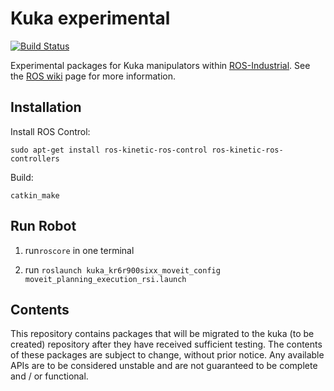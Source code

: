 # Kuka experimental

[![Build Status](http://build.ros.org/job/Idev__kuka_experimental__ubuntu_trusty_amd64/badge/icon)](http://build.ros.org/job/Idev__kuka_experimental__ubuntu_trusty_amd64)

Experimental packages for Kuka manipulators within [ROS-Industrial][].
See the [ROS wiki][] page for more information.

## Installation
Install ROS Control:

`sudo apt-get install ros-kinetic-ros-control ros-kinetic-ros-controllers`

Build:

`catkin_make`

## Run Robot

1. run`roscore` in one terminal

2. run `roslaunch kuka_kr6r900sixx_moveit_config moveit_planning_execution_rsi.launch `

## Contents

This repository contains packages that will be migrated to the kuka (to be created)
repository after they have received sufficient testing. The contents of 
these packages are subject to change, without prior notice. Any available 
APIs are to be considered unstable and are not guaranteed to be complete 
and / or functional.


[ROS-Industrial]: http://wiki.ros.org/Industrial
[ROS wiki]: http://wiki.ros.org/kuka_experimental
